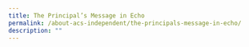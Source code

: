 ```yaml
---
title: The Principal’s Message in Echo
permalink: /about-acs-independent/the-principals-message-in-echo/
description: ""
---
```

